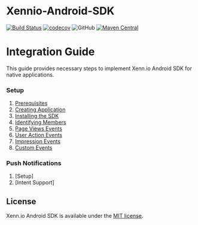 # Xennio-Android-SDK

[![Build Status](https://travis-ci.com/xennio/harray-android-sdk.svg?branch=master)](https://travis-ci.com/xennio/harray-android-sdk)
[![codecov](https://codecov.io/gh/xennio/harray-android-sdk/branch/master/graph/badge.svg)](https://codecov.io/gh/xennio/harray-android-sdk)
![GitHub](https://img.shields.io/github/license/xennio/harray-android-sdk?style=flat-square)
[![Maven Central](https://maven-badges.herokuapp.com/maven-central/io.xenn/android-sdk/badge.svg?style=plastic)](https://maven-badges.herokuapp.com/maven-central/io.xenn/android-sdk)

# Integration Guide
This guide provides necessary steps to implement Xenn.io Android SDK for native applications. 

### Setup

1. [Prerequisites](https://github.com/xennio/harray-android-sdk/wiki/Prerequisites)
2. [Creating Application](https://github.com/xennio/harray-android-sdk/wiki/Creating-Application)
3. [Installing the SDK](https://github.com/xennio/harray-android-sdk/wiki/Installing-the-SDK)
4. [Identifying Members](https://github.com/xennio/harray-android-sdk/wiki/Identifying-Members)
5. [Page Views Events](https://github.com/xennio/harray-android-sdk/wiki/Page-Views-Events)
6. [User Action Events](https://github.com/xennio/harray-android-sdk/wiki/User-Action-Events)
7. [Impression Events](https://github.com/xennio/harray-android-sdk/wiki/Impression-Events)
8. [Custom Events](https://github.com/xennio/harray-android-sdk/wiki/Custom-Events)

### Push Notifications

1. [Setup]
2. [Intent Support]

## License

Xenn.io Android SDK is available under the [MIT license](LICENSE).
